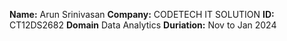 **Name:** Arun Srinivasan
**Company:** CODETECH IT SOLUTION
**ID:** CT12DS2682
**Domain** Data Analytics
**Duriation:** Nov to Jan 2024
